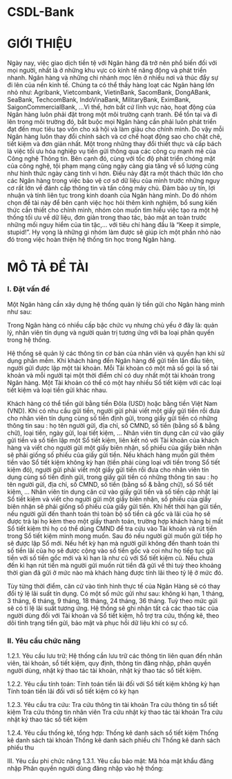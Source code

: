 # CSDL-Bank
# GIỚI THIỆU
Ngày nay, việc giao dịch tiền tệ với Ngân hàng đã trở nên phổ biến đối với mọi 
người, nhất là ở những khu vực có kinh tế năng động và phát triển nhanh.
Ngân hàng và những chi nhánh mọc lên ở nhiều nơi và thúc đẩy sự đi lên của nền 
kinh tế. Chúng ta có thể thấy hàng loạt các Ngân hàng lớn nhỏ như: Agribank, 
Vietcombank, VietinBank, SacomBank, DongABank, SeaBank, TechcomBank, 
IndoVinaBank, MilitaryBank, EximBank, SaigonCommercialBank, …Vì thế, hơn 
bất cứ lĩnh vực nào, hoạt động của Ngân hàng luôn phải đặt trong một môi trường 
cạnh tranh. Để tồn tại và đi lên trong môi trường đó, bắt buộc mọi Ngân hàng cần 
phải luôn phát triển đạt đến mục tiêu tạo vốn cho xã hội và làm giàu cho chính 
mình. Do vậy mỗi Ngân hàng luôn thay đổi chính sách và cơ chế hoạt động sao 
cho chặt chẽ, tiết kiệm và đơn giản nhất. Một trong những thay đổi thiết thực và 
cấp bách là việc tối ưu hóa nghiệp vụ tiền gửi thông qua các công cụ mạnh mẽ của 
Công nghệ Thông tin.
Bên cạnh đó, cùng với tốc độ phát triển chóng mặt của công nghệ, tội phạm mạng 
cũng ngày càng gia tăng về số lượng cũng như hình thức ngày càng tinh vi hơn. 
Điều này đặt ra một thách thức lớn cho các Ngân hàng trong việc bảo vệ cơ sở dữ
liệu của mình trước những nguy cơ rất lớn về đánh cắp thông tin và tấn công máy 
chủ. Đảm bảo uy tín, lợi nhuận và tính liên tục trong kinh doanh của Ngân hàng 
mình.
Do đó nhóm chọn đề tài này để bên cạnh việc học hỏi thêm kinh nghiệm, bổ sung 
kiến thức cần thiết cho chính mình, nhóm còn muốn tìm hiểu việc tạo ra một hệ
thống tối ưu về dữ liệu, đơn giản trong thao tác, bảo mật an toàn trước những mối 
nguy hiểm của tin tặc,… với tiêu chí hàng đầu là “Keep it simple, stupid!”. Hy 
vọng là những gì nhóm làm được sẽ giúp ích một phần nhỏ nào đó trong việc hoàn 
thiện hệ thống tin học trong Ngân hàng.
# MÔ TẢ ĐỀ TÀI
### I. Đặt vấn đề

Một Ngân hàng cần xây dựng hệ thống quản lý tiền gửi cho Ngân hàng mình 
như sau:

Trong Ngân hàng có nhiều cấp bậc chức vụ nhưng chủ yếu ở đây là: quản lý, 
nhân viên tín dụng và người quản trị tương ứng với ba loại phân quyền trong hệ
thống.

Hệ thống sẽ quản lý các thông tin cơ bản của nhân viên và quyền hạn khi sử
dụng phần mềm.
Khi khách hàng đến Ngân hàng để gửi tiền lần đầu tiên, người gửi được lập một 
tài khoản. Mỗi Tải khoản có một mã số gọi là số tài khoản và mỗi ngưởi tại một 
thời điểm chỉ có duy nhất một tài khoản trong Ngân hàng. Một Tài khoản có 
thể có một hay nhiều Sổ tiết kiệm với các loại tiết kiệm và loại tiền gửi khác 
nhau. 

Khách hàng có thể tiền gửi bằng tiền Đôla (USD) hoặc bằng tiền Việt Nam 
(VND). Khi có nhu cầu gửi tiền, người gửi phải viết một giấy gửi tiền rồi đưa 
cho nhân viên tín dụng cùng số tiền định gửi, trong giấy gửi tiền có những 
thông tin sau : họ tên người gửi, địa chỉ, số CMND, số tiền (bằng số & bằng 
chữ), loại tiền, ngày gửi, loại tiết kiệm, …
Nhân viên tín dụng căn cứ vào giấy gửi tiền và số tiền lập một Sổ tiết kiệm, liên 
kết nó với Tài khoản của khách hàng và viết cho người gửi một giấy biên nhận, 
số phiếu của giấy biên nhận sẽ phải giống số phiếu của giấy gửi tiền. 
Nếu khách hàng muốn gửi thêm tiền vào Sổ tiết kiệm không kỳ hạn (tiền phải 
cùng loại với tiền trong Sổ tiết kiệm đó), người gửi phải viết một giấy gửi tiền 
rồi đưa cho nhân viên tín dụng cùng số tiền định gửi, trong giấy gửi tiền có 
những thông tin sau : họ tên người gửi, địa chỉ, số CMND, số tiền (bằng số & 
bằng chữ), số Sổ tiết kiệm, … Nhân viên tín dụng căn cứ vào giấy gửi tiền và 
số tiền cập nhật lại Sổ tiết kiệm và viết cho người gửi một giấy biên nhận, số
phiếu của giấy biên nhận sẽ phải giống số phiếu của giấy gửi tiền.
Khi hết thời hạn gửi tiền, nếu người gửi đến thanh toán thì toàn bộ số tiền cả
gốc và lãi của họ sẽ được trả lại họ kèm theo một giấy thanh toán, trường hợp 
khách hàng bị mất Sổ tiết kiệm thì họ có thể dùng CMND để tra cứu vào Tài 
khoản và rút tiền trong Sổ tiết kiệm mình mong muốn. Sau đó nếu người gửi 
muốn gửi tiếp họ sẽ được lập Sổ mới. Nếu hết kỳ hạn mà người gửi không đến 
thanh toán thì số tiền lãi của họ sẽ được cộng vào số tiền gốc và coi như họ tiếp 
tục gửi tiền với số tiền gốc mới và kì hạn là như cũ với Sổ tiết kiệm cũ. Nếu 
chưa đến kì hạn rút tiền mà người gửi muốn rút tiền đã gửi về thì tuỳ theo 
khoảng thời gian đã gửi ở mức nào mà khách hàng được tính lãi theo tỷ lệ ở
mức đó.

Tùy từng thời điểm, căn cứ vào tình hình thực tế của Ngân Hàng sẽ có thay đổi 
tỷ lệ lãi suất tín dụng. Có một số mức gửi như sau: không kì hạn, 1 tháng, 3 
tháng, 6 tháng, 9 tháng, 18 tháng, 24 tháng, 36 tháng. Tuỳ theo mức gửi sẽ có tỉ
lệ lãi suất tương ứng.
Hệ thống sẽ ghi nhận tất cả các thao tác của người dùng đối với Tài khoản và 
Sổ tiết kiệm, hỗ trợ tra cứu, thống kê, theo dõi tình trạng tiển gửi, bảo mật và 
phục hồi dữ liệu khi có sự cố.

### II. Yêu cầu chức năng
1.2.1. Yêu cầu lưu trữ:
 Hệ thống cần lưu trữ các thông tin liên quan đến nhân viên, tài 
khoản, sổ tiết kiệm, quy định, thông tin đăng nhập, phân quyền 
người dùng, nhật ký thao tác tài khoản, nhật ký thao tác sổ tiết kiệm.

1.2.2. Yêu cầu tính toán:
 Tính toán tiền lãi đối với Sổ tiết kiệm không kỳ hạn
 Tính toán tiền lãi đối với sổ tiết kiệm có kỳ hạn

1.2.3. Yêu cầu tra cứu:
 Tra cứu thông tin tài khoản
 Tra cứu thông tin sổ tiết kiệm
 Tra cứu thông tin nhân viên
 Tra cứu nhật ký thao tác tài khoản
 Tra cứu nhật ký thao tác sổ tiết kiệm

1.2.4. Yêu cầu thống kê, tổng hợp:
 Thống kê danh sách sổ tiết kiệm
 Thống kê danh sách tài khoản
 Thống kê danh sách phiếu chi
 Thống kê danh sách phiếu thu

III. Yêu cầu phi chức năng
1.3.1. Yêu cầu bảo mật:
 Mã hóa mật khẩu đăng nhập
 Phân quyền người dùng đăng nhập vào hệ thống:
